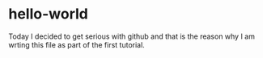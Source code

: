 # hello-world
Today I decided to get serious with github and that is the reason why I am wrting this file as part of the first tutorial.
